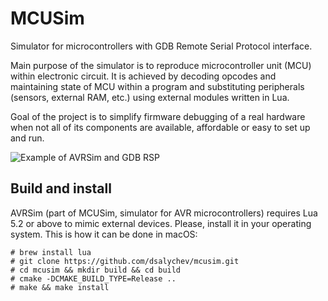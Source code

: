 MCUSim
======
Simulator for microcontrollers with GDB Remote Serial Protocol interface.

Main purpose of the simulator is to reproduce microcontroller unit (MCU)
within electronic circuit. It is achieved by decoding opcodes and
maintaining state of MCU within a program and substituting peripherals
(sensors, external RAM, etc.) using external modules written in Lua.

Goal of the project is to simplify firmware debugging of a real hardware
when not all of its components are available, affordable or easy to
set up and run.

![Example of AVRSim and GDB RSP](https://i.imgur.com/cDzPNkG.gif)

Build and install
-----------------
AVRSim (part of MCUSim, simulator for AVR microcontrollers) requires Lua 5.2
or above to mimic external devices. Please, install it in your operating
system. This is how it can be done in macOS:

	# brew install lua
	# git clone https://github.com/dsalychev/mcusim.git
	# cd mcusim && mkdir build && cd build
	# cmake -DCMAKE_BUILD_TYPE=Release ..
	# make && make install
